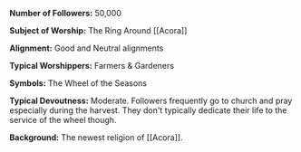 **Number of Followers:** 50,000
 
**Subject of Worship:** The Ring Around [[Acora]]
 
**Alignment:** Good and Neutral alignments
 
**Typical Worshippers:** Farmers & Gardeners
 
**Symbols:** The Wheel of the Seasons
 
**Typical Devoutness:** Moderate. Followers frequently go to church and pray especially during the harvest. They don't typically dedicate their life to the service of the wheel though.
 
**Background:** The newest religion of [[Acora]].